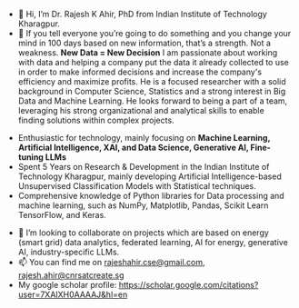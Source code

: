 - 👋 Hi, I’m Dr. Rajesh K Ahir, PhD from Indian Institute of Technology Kharagpur.
- 👀 If you tell everyone you’re going to do something and you change your mind in 100 days based on new information, that’s a strength. Not a weakness. 
                                                              **New Data = New Decision**
I am passionate about working with data and helping a company put the data it already collected to use in order to make informed decisions and increase the company's efficiency and maximize profits.
He is a focused researcher with a solid background in Computer Science, Statistics and a strong interest in Big Data and Machine Learning. He looks forward to being a part of a team, leveraging his strong organizational and analytical skills to enable finding solutions within complex projects.

* Enthusiastic for technology, mainly focusing on **Machine Learning, Artificial Intelligence, XAI, and Data Science, Generative AI, Fine-tuning LLMs**
* Spent 5 Years on Research & Development in the Indian Institute of Technology Kharagpur, mainly developing Artificial Intelligence-based Unsupervised Classification Models with Statistical techniques.
* Comprehensive knowledge of Python libraries for Data processing and machine learning, such as NumPy, Matplotlib, Pandas, Scikit Learn TensorFlow, and Keras.

- 💞️ I’m looking to collaborate on projects which are based on energy (smart grid) data analytics, federated learning, AI for energy, generative AI, industry-specific LLMs.
- 📫 You can find me on rajeshahir.cse@gmail.com, rajesh.ahir@cnrsatcreate.sg
- My google scholar profile: https://scholar.google.com/citations?user=7XAIXH0AAAAJ&hl=en

<!---
drrajeshahir/drrajeshahir is a ✨ special ✨ repository because its `README.md` (this file) appears on your GitHub profile.
You can click the Preview link to take a look at your changes.
--->
